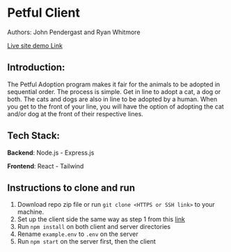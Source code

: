 # Petful Client

Authors: John Pendergast and Ryan Whitmore

[Live site demo Link]()

## Introduction:

The Petful Adoption program makes it fair for the animals to be adopted in sequential order.
The process is simple. Get in line to adopt a cat, a dog or both. The cats and dogs are also
in line to be adopted by a human. When you get to the front of your line, you will have the
option of adopting the cat and/or dog at the front of their respective lines.

## Tech Stack:

**Backend**: Node.js - Express.js

**Frontend**: React - Tailwind

## Instructions to clone and run

1. Download repo zip file or run `git clone <HTTPS or SSH link>` to your machine.
2. Set up the client side the same way as step 1 from this [link](https://github.com/Jpending/petful_server)
3. Run `npm install` on both client and server directories
4. Rename `example.env` to `.env` on the server
5. Run `npm start` on the server first, then the client
